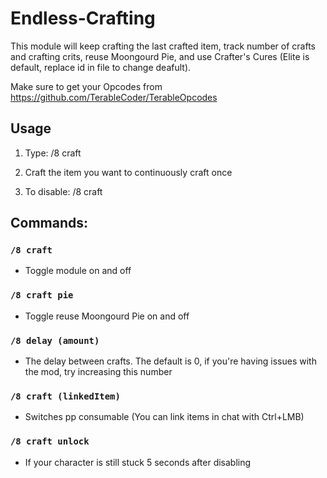 # Endless-Crafting
This module will keep crafting the last crafted item, track number of crafts and crafting crits, reuse Moongourd Pie, and use Crafter's Cures (Elite is default, replace id in file to change deafult).

Make sure to get your Opcodes from https://github.com/TerableCoder/TerableOpcodes

## Usage
1. Type: /8 craft

2. Craft the item you want to continuously craft once

3. To disable: /8 craft

## Commands:
### `/8 craft`
- Toggle module on and off
### `/8 craft pie`
- Toggle reuse Moongourd Pie on and off
### `/8 delay (amount)`
- The delay between crafts. The default is 0, if you're having issues with the mod, try increasing this number
### `/8 craft (linkedItem)` 
- Switches pp consumable (You can link items in chat with Ctrl+LMB)
### `/8 craft unlock` 
- If your character is still stuck 5 seconds after disabling
